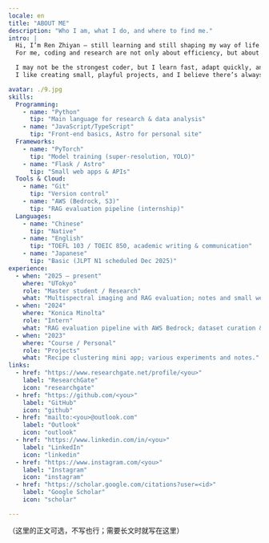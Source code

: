 ```yaml
---
locale: en
title: "ABOUT ME"
description: "Who I am, what I do, and where to find me."
intro: |
  Hi, I’m Ren Zhiyan — still learning and still shaping my way of life.
  For me, coding and research are not only about efficiency, but about staying human-centered: connecting technology with people, and turning ideas into something meaningful.  

  I may not be the strongest coder, but I learn fast, adapt quickly, and enjoy building bridges — between research and practice, across disciplines, and among people. 
  I like creating small, playful projects, and I believe there’s always something to learn from others. Think of this site as both a space for experiments and a place where you might meet a friend.  

avatar: ./9.jpg
skills:
  Programming:
    - name: "Python"
      tip: "Main language for research & data analysis"
    - name: "JavaScript/TypeScript"
      tip: "Front-end basics, Astro for personal site"
  Frameworks:
    - name: "PyTorch"
      tip: "Model training (super-resolution, YOLO)"
    - name: "Flask / Astro"
      tip: "Small web apps & APIs"
  Tools & Cloud:
    - name: "Git"
      tip: "Version control"
    - name: "AWS (Bedrock, S3)"
      tip: "RAG evaluation pipeline (internship)"
  Languages:
    - name: "Chinese"
      tip: "Native"
    - name: "English"
      tip: "TOEFL 103 / TOEIC 850, academic writing & communication"
    - name: "Japanese"
      tip: "Basic (JLPT N1 scheduled Dec 2025)"
experience:
  - when: "2025 — present"
    where: "UTokyo"
    role: "Master student / Research"
    what: "Multispectral imaging and RAG evaluation; notes and small web apps."
  - when: "2024"
    where: "Konica Minolta"
    role: "Intern"
    what: "RAG evaluation pipeline with AWS Bedrock; dataset curation & metrics."
  - when: "2023"
    where: "Course / Personal"
    role: "Projects"
    what: "Recipe clustering mini app; various experiments and notes."
links:
  - href: "https://www.researchgate.net/profile/<you>"
    label: "ResearchGate"
    icon: "researchgate"
  - href: "https://github.com/<you>"
    label: "GitHub"
    icon: "github"
  - href: "mailto:<you>@outlook.com"
    label: "Outlook"
    icon: "outlook"
  - href: "https://www.linkedin.com/in/<you>"
    label: "LinkedIn"
    icon: "linkedin"
  - href: "https://www.instagram.com/<you>"
    label: "Instagram"
    icon: "instagram"
  - href: "https://scholar.google.com/citations?user=<id>"
    label: "Google Scholar"
    icon: "scholar"

---
```

（这里的正文可选，不写也行；需要长文时就写在这里）
